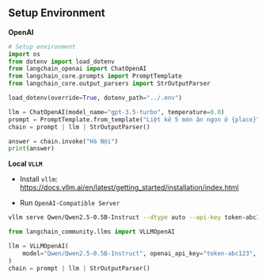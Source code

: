 ## Setup Environment

**OpenAI**

```python
# Setup environment
import os
from dotenv import load_dotenv
from langchain_openai import ChatOpenAI
from langchain_core.prompts import PromptTemplate
from langchain_core.output_parsers import StrOutputParser

load_dotenv(override=True, dotenv_path="../.env")

llm = ChatOpenAI(model_name="gpt-3.5-turbo", temperature=0.0)
prompt = PromptTemplate.from_template("Liệt kê 5 món ăn ngon ở {place}")
chain = prompt | llm | StrOutputParser()

answer = chain.invoke("Hà Nội")
print(answer)
```

**Local ``VLLM``**

- Install `vllm`: https://docs.vllm.ai/en/latest/getting_started/installation/index.html

- Run `OpenAI-Compatible Server`

```bash
vllm serve Qwen/Qwen2.5-0.5B-Instruct --dtype auto --api-key token-abc123
```

```python
from langchain_community.llms import VLLMOpenAI

llm = VLLMOpenAI(
    model="Qwen/Qwen2.5-0.5B-Instruct", openai_api_key="token-abc123", openai_api_base="http://localhost:8000/v1"
)
chain = prompt | llm | StrOutputParser()
```